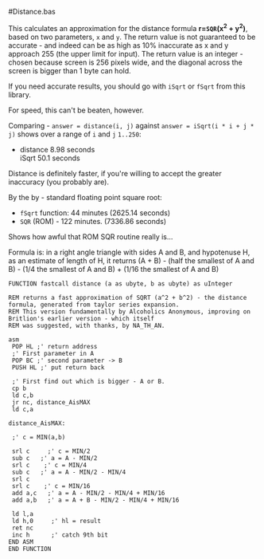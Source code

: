 #Distance.bas

This calculates an approximation for the distance formula **r=`SQR`(x<sup>2</sup> + y<sup>2</sup>)**,
based on two parameters, `x` and `y`. The return value is not guaranteed to be accurate - 
and indeed can be as high as 10% inaccurate as x and y approach 255 (the upper limit for input).
The return value is an integer - chosen because screen is 256 pixels wide, and the diagonal across the screen
is bigger than 1 byte can hold.

If you need accurate results, you should go with `iSqrt` or `fSqrt` from this library.

For speed, this can't be beaten, however.

Comparing - 
`answer = distance(i, j)` against
`answer = iSqrt(i * i + j * j)` shows over a range of `i` and `j` `1..250`:

 * distance 8.98 seconds<br />
   iSqrt 50.1 seconds

Distance is definitely faster, if you're willing to accept the greater inaccuracy (you probably are).

By the by - standard floating point square root:

 * `fSqrt` function: 44 minutes (2625.14 seconds)
 * `SQR` (ROM) - 122 minutes. (7336.86 seconds)

Shows how awful that ROM SQR routine really is...

Formula is: in a right angle triangle with sides A and B, and hypotenuse H, as an estimate of length of H, 
it returns (A + B) - (half the smallest of A and B) - (1/4 the smallest of A and B) + (1/16 the smallest of A and B)


```
FUNCTION fastcall distance (a as ubyte, b as ubyte) as uInteger

REM returns a fast approximation of SQRT (a^2 + b^2) - the distance formula, generated from taylor series expansion.
REM This version fundamentally by Alcoholics Anonymous, improving on Britlion's earlier version - which itself
REM was suggested, with thanks, by NA_TH_AN.

asm
 POP HL ;' return address
 ;' First parameter in A
 POP BC ;' second parameter -> B
 PUSH HL ;' put return back

 ;' First find out which is bigger - A or B.
 cp b
 ld c,b
 jr nc, distance_AisMAX
 ld c,a

distance_AisMAX:

 ;' c = MIN(a,b)

 srl c     ;' c = MIN/2
 sub c   ;' a = A - MIN/2
 srl c    ;' c = MIN/4
 sub c   ;' a = A - MIN/2 - MIN/4
 srl c
 srl c    ;' c = MIN/16
 add a,c   ;' a = A - MIN/2 - MIN/4 + MIN/16
 add a,b   ;' a = A + B - MIN/2 - MIN/4 + MIN/16

 ld l,a
 ld h,0     ;' hl = result
 ret nc
 inc h      ;' catch 9th bit
END ASM
END FUNCTION
```